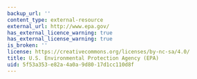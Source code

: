 ```yaml
---
backup_url: ''
content_type: external-resource
external_url: http://www.epa.gov/
has_external_licence_warning: true
has_external_license_warning: true
is_broken: ''
license: https://creativecommons.org/licenses/by-nc-sa/4.0/
title: U.S. Environmental Protection Agency (EPA)
uid: 5f53a353-e82a-4a0a-9d80-17d1cc110d8f
---
```

